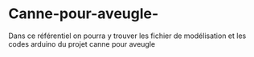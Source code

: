 # Canne-pour-aveugle-
Dans ce référentiel on pourra y trouver les fichier de modélisation et les codes arduino du projet canne pour aveugle 
